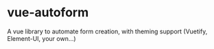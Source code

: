 # vue-autoform
A vue library to automate form creation, with theming support (Vuetify, Element-UI, your own...)
